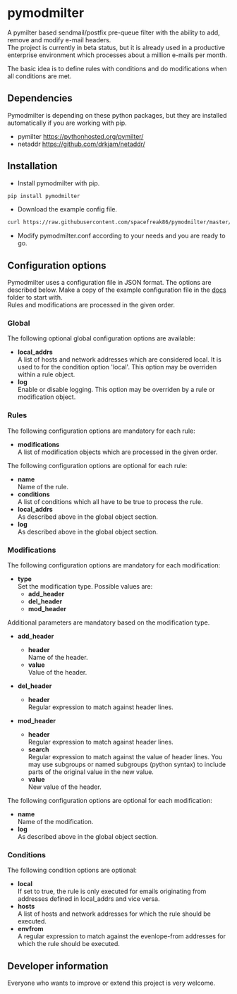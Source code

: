 # pymodmilter
A pymilter based sendmail/postfix pre-queue filter with the ability to add, remove and modify e-mail headers.  
The project is currently in beta status, but it is already used in a productive enterprise environment which processes about a million e-mails per month.  

The basic idea is to define rules with conditions and do modifications when all conditions are met.

## Dependencies
Pymodmilter is depending on these python packages, but they are installed automatically if you are working with pip.
* pymilter <https://pythonhosted.org/pymilter/>
* netaddr <https://github.com/drkjam/netaddr/>

## Installation
* Install pymodmilter with pip.
```sh
pip install pymodmilter
```
* Download the example config file.
```sh
curl https://raw.githubusercontent.com/spacefreak86/pymodmilter/master/docs/pymodmilter.conf.example --output /etc/pymodmilter.conf
```
* Modify pymodmilter.conf according to your needs and you are ready to go.

## Configuration options
Pymodmilter uses a configuration file in JSON format. The options are described below. Make a copy of the example configuration file in the  [docs](https://github.com/spacefreak86/pymodmilter/tree/master/docs) folder to start with.  
Rules and modifications are processed in the given order.

### Global
The following optional global configuration options are available:
* **local_addrs**  
  A list of hosts and network addresses which are considered local. It is used to for the condition option 'local'. This option may be overriden within a rule object.
* **log**  
  Enable or disable logging. This option may be overriden by a rule or modification object.

### Rules
The following configuration options are mandatory for each rule:
* **modifications**  
  A list of modification objects which are processed in the given order.

The following configuration options are optional for each rule:
* **name**  
  Name of the rule.
* **conditions**  
  A list of conditions which all have to be true to process the rule.
* **local_addrs**  
  As described above in the global object section.
* **log**  
  As described above in the global object section.

### Modifications
The following configuration options are mandatory for each modification:
* **type**  
  Set the modification type. Possible values are:
  * **add_header**
  * **del_header**
  * **mod_header**

Additional parameters are mandatory based on the modification type.
* **add_header**  
  * **header**  
    Name of the header.
  * **value**  
    Value of the header.

* **del_header**  
  * **header**  
    Regular expression to match against header lines.

* **mod_header**  
  * **header**  
    Regular expression to match against header lines.
  * **search**  
    Regular expression to match against the value of header lines. You may use subgroups or named subgroups (python syntax) to include parts of the original value in the new value.
  * **value**  
    New value of the header.

The following configuration options are optional for each modification:
* **name**  
  Name of the modification.
* **log**  
  As described above in the global object section.

### Conditions
The following condition options are optional:
* **local**  
  If set to true, the rule is only executed for emails originating from addresses defined in local_addrs and vice versa.
* **hosts**  
  A list of hosts and network addresses for which the rule should be executed.
* **envfrom**  
  A regular expression to match against the evenlope-from addresses for which the rule should be executed.

## Developer information
Everyone who wants to improve or extend this project is very welcome.
